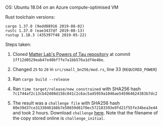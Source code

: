 OS: Ubuntu 18.04 on an Azure compute-optimised VM

Rust toolchain versions:

```
cargo 1.37.0 (9edd08916 2019-08-02)
rustc 1.37.0 (eae3437df 2019-08-13)
rustup 1.18.3 (435397f48 2019-05-22)
```

Steps taken:

1. Cloned [Matter Lab's Powers of Tau repository](https://github.com/matter-labs/powersoftau)
    at commit `1ff12d0529eab47e40bf7fe7a1bb576a1df4e46e`.

2. Changed `25` to `28` in `src/small_bn256/mod.rs`, line 33 (`REQUIRED_POWER`)

3. Ran `cargo build --release`

4. Ran `time target/release/new_constrained` with SHA256 hash `7c1744af2c13cb42408d158c041c2c6ac5a45959a1046ae545964624383b7dc2`

5. The result was a `challenge file` with SHA256 hash
   `80e39d37ce3133046166b7e50659d61f0ec572183393e9fd21f55fe34bea3e44` and took
    2 hours.  Download `challenge`
    [here](https://ppot.blob.core.windows.net/public/challenge_initial). Note that
    the filename of the copy stored online is `challenge_initial`.
